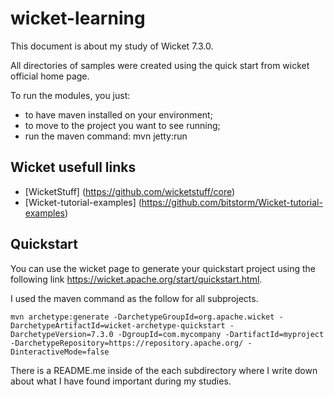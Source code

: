 # wicket-learning
This document is about my study of Wicket 7.3.0.

All directories of samples were created using the quick start from wicket official home page.

To run the modules, you just:
- to have maven installed on your environment;
- to move to the project you want to see running;
- run the maven command: mvn jetty:run

## Wicket usefull links

- [WicketStuff] (https://github.com/wicketstuff/core)
- [Wicket-tutorial-examples] (https://github.com/bitstorm/Wicket-tutorial-examples)
		

## Quickstart
You can use the wicket page to generate your quickstart project using the following link https://wicket.apache.org/start/quickstart.html.

I used the maven command as the follow for all subprojects.

```
mvn archetype:generate -DarchetypeGroupId=org.apache.wicket -DarchetypeArtifactId=wicket-archetype-quickstart -DarchetypeVersion=7.3.0 -DgroupId=com.mycompany -DartifactId=myproject -DarchetypeRepository=https://repository.apache.org/ -DinteractiveMode=false
```

There is a README.me inside of the each subdirectory where I write down about what I have found important during my studies.
		
		
		
	
